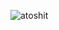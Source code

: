<p align="left"> <img src="https://komarev.com/ghpvc/?username=atoshit&color=000000" alt="atoshit" /> </p>
